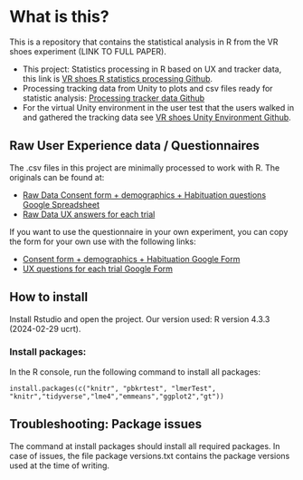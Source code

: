 # What is this?
This is a repository that contains the statistical analysis in R from the VR shoes experiment (LINK TO FULL PAPER).

- This project: Statistics processing in R based on UX and tracker data, this link is [VR shoes R statistics processing Github](https://github.com/AlexisDerumigny/Reproducibility-VR-Project).
- Processing tracking data from Unity to plots and csv files ready for statistic analysis: [Processing tracker data Github](https://github.com/AmberElferink/VRshoesDataProcessing)
- For the virtual Unity environment in the user test that the users walked in and gathered the tracking data see [VR shoes Unity Environment Github](https://github.com/AmberElferink/LocomotionEvaluation).

## Raw User Experience data / Questionnaires
The .csv files in this project are minimally processed to work with R. The originals can be found at:

- [Raw Data Consent form + demographics + Habituation questions Google Spreadsheet](https://docs.google.com/spreadsheets/d/18L1FDxcECkfh0YWAIcpaJXAqzQvc4uHcm83MKERbGXg/edit?usp=sharing)
- [Raw Data UX answers for each trial](https://docs.google.com/spreadsheets/d/1mwZUULM_gU6-xjh3AGX8X6qKFkpROcqetkRowhyOwM8/edit?usp=sharing)


If you want to use the questionnaire in your own experiment, you can copy the form for your own use with the following links:
- [Consent form + demographics + Habituation Google Form ](https://docs.google.com/forms/d/16HUnzGaGV9iMNdykEuPBm8y9UqQQHBMW23HlNOklhPY/copy)
- [UX questions for each trial Google Form](https://docs.google.com/forms/d/1SUaqCdrhtiCeiOQPW767yPz0z7UIzTfgg31t2_o47Wo/copy)


## How to install
Install Rstudio and open the project.
Our version used: R version 4.3.3 (2024-02-29 ucrt).

### Install packages:
In the R console, run the following command to install all packages: 

`install.packages(c("knitr", "pbkrtest", "lmerTest", "knitr","tidyverse","lme4","emmeans","ggplot2","gt"))`



## Troubleshooting: Package issues
The command at install packages should install all required packages. In case of issues, the file package versions.txt contains the package versions used at the time of writing.
